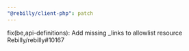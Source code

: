 ```yaml
---
"@rebilly/client-php": patch
---
```


fix(be,api-definitions): Add missing \_links to allowlist resource Rebilly/rebilly#10167
